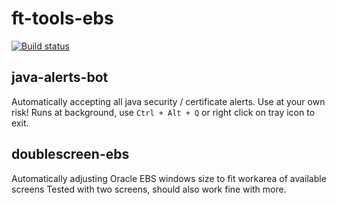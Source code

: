 # ft-tools-ebs
[![Build status](https://ci.appveyor.com/api/projects/status/hq8c89hxn95vifo0?svg=true)](https://ci.appveyor.com/project/4O4/ft-tools-ebs)

## java-alerts-bot
Automatically accepting all java security / certificate alerts. Use at your own risk!
Runs at background, use `Ctrl + Alt + Q` or right click on tray icon to exit.

## doublescreen-ebs
Automatically adjusting Oracle EBS windows size to fit workarea of available screens
Tested with two screens, should also work fine with more.
